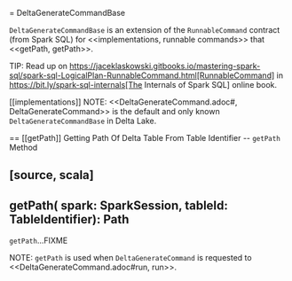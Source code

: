 = DeltaGenerateCommandBase

`DeltaGenerateCommandBase` is an extension of the `RunnableCommand` contract (from Spark SQL) for <<implementations, runnable commands>> that <<getPath, getPath>>.

TIP: Read up on https://jaceklaskowski.gitbooks.io/mastering-spark-sql/spark-sql-LogicalPlan-RunnableCommand.html[RunnableCommand] in https://bit.ly/spark-sql-internals[The Internals of Spark SQL] online book.

[[implementations]]
NOTE: <<DeltaGenerateCommand.adoc#, DeltaGenerateCommand>> is the default and only known `DeltaGenerateCommandBase` in Delta Lake.

== [[getPath]] Getting Path Of Delta Table From Table Identifier -- `getPath` Method

[source, scala]
----
getPath(
  spark: SparkSession,
  tableId: TableIdentifier): Path
----

`getPath`...FIXME

NOTE: `getPath` is used when `DeltaGenerateCommand` is requested to <<DeltaGenerateCommand.adoc#run, run>>.
